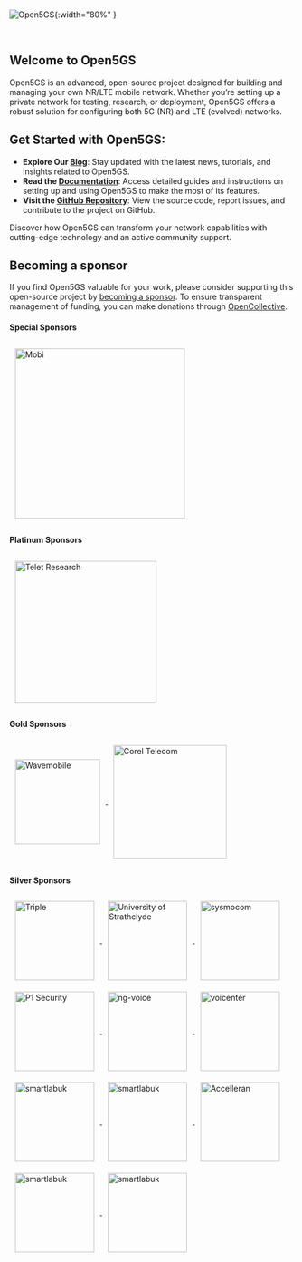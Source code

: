 <br/>

![Open5GS](https://open5gs.org/assets/img/open5gs-logo.png){:width="80%" }

<br/>

## <a name="home" />Welcome to Open5GS

Open5GS is an advanced, open-source project designed for building and managing your own NR/LTE mobile network. Whether you’re setting up a private network for testing, research, or deployment, Open5GS offers a robust solution for configuring both 5G (NR) and LTE (evolved) networks.

## Get Started with Open5GS:

- **Explore Our [Blog](https://open5gs.org/open5gs)**: Stay updated with the latest news, tutorials, and insights related to Open5GS.
- **Read the [Documentation](https://open5gs.org/open5gs/docs/)**: Access detailed guides and instructions on setting up and using Open5GS to make the most of its features.
- **Visit the [GitHub Repository](https://github.com/open5gs/open5gs)**: View the source code, report issues, and contribute to the project on GitHub.

Discover how Open5GS can transform your network capabilities with cutting-edge technology and an active community support.

## <a name="sponsors" />Becoming a sponsor

If you find Open5GS valuable for your work, please consider supporting this open-source project by [becoming a sponsor](https://github.com/sponsors/acetcom). To ensure transparent management of funding, you can make donations through [OpenCollective](https://opencollective.com/open5gs).

#### Special Sponsors
<a href="https://mobi.com/" target="_blank">
  <img src="https://open5gs.org/assets/img/mobi-open5GS.png" style="width: 300px; vertical-align: middle; margin: 10px;" alt="Mobi">
</a>

#### Platinum Sponsors
<a href="https://teletresearch.com/" target="_blank">
  <img src="https://open5gs.org/assets/img/Telet-logo-v3.png" style="width: 250px; vertical-align: middle; margin: 10px;" alt="Telet Research">
</a>

#### Gold Sponsors
<a href="http://wavemobile.com/" target="_blank">
  <img src="https://open5gs.org/assets/img/Wavemobile-Logo-Mark-RGB.png" style="width: 150px; vertical-align: middle; margin: 10px;" alt="Wavemobile">
</a>
<a href="https://www.coraltele.com/product/coral-air-converged-private-network/" target="_blank">
  <img src="https://open5gs.org/assets/img/Coral-Logo-364X272.jpg" style="width: 200px; vertical-align: middle; padding: 10px;" alt="Corel Telecom">
</a>

#### Silver Sponsors
<a href="https://www.wearetriple.com/" target="_blank">
  <img src="https://open5gs.org/assets/img/triple_logo.png" style="width: 140px; vertical-align: middle; padding: 10px;" alt="Triple">
</a>
<a href="https://sdr.eee.strath.ac.uk/" target="_blank">
  <img src="https://open5gs.org/assets/img/strath.png" style="width: 140px; vertical-align: middle; padding: 10px;" alt="University of Strathclyde">
</a>
<a href="https://sysmocom.de/" target="_blank">
  <img src="https://open5gs.org/assets/img/sysmocom-logo-only.png" style="width: 140px; vertical-align: middle; padding: 10px;" alt="sysmocom">
</a>
<a href="https://www.p1sec.com/" target="_blank">
  <img src="https://open5gs.org/assets/img/2021-logo-P1.svg" style="width: 140px; vertical-align: middle; padding: 10px;" alt="P1 Security">
</a>
<a href="https://www.ng-voice.com/" target="_blank">
  <img src="https://open5gs.org/assets/img/ng-voice-logo_color.png" style="width: 140px; vertical-align: middle; padding: 10px;" alt="ng-voice">
</a>
<a href="https://www.voicenter.com/" target="_blank">
  <img src="https://open5gs.org/assets/img/voicenter-app-logo.svg" style="width: 140px; vertical-align: middle; padding: 10px;" alt="voicenter">
</a>
<a href="https://www.rakwireless.com/en-us/5g" target="_blank">
  <img src="https://open5gs.org/assets/img/RAK-rgb.svg" style="width: 140px; vertical-align: middle; padding: 10px;" alt="smartlabuk">
</a>
<a href="https://virtuser.com/" target="_blank">
  <img src="https://open5gs.org/assets/img/Virtuser-logo-3@4x-8.png" style="width: 140px; vertical-align: middle; padding: 10px;" alt="smartlabuk">
</a>
<a href="https://www.accelleran.com" target="_blank">
  <img src="https://open5gs.org/assets/img/Accelleran_NewLogo_NoBaseline.jpg" style="width: 140px; vertical-align: middle; padding: 10px;" alt="Accelleran">
</a>
<a href="https://kontron-slovenia.com/solutions/mobile-private-newtorks/mpn-professional-services/" target="_blank">
  <img src="https://open5gs.org/assets/img/kontron_Logo-RGB-2C.png" style="width: 140px; vertical-align: middle; padding: 10px;" alt="smartlabuk">
</a>
<a href="https://limitlessmobile.com/" target="_blank">
  <img src="https://open5gs.org/assets/img/limitless-logo.png" style="width: 140px; vertical-align: middle; padding: 10px;" alt="smartlabuk">
</a>
